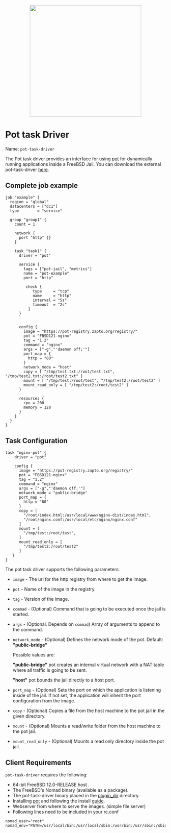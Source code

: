 <p align="center">
<img width="350" src="mascot.png" />
</p>

# Pot task Driver

Name: `pot-task-driver`

The Pot task driver provides an interface for using [pot][pot-github-repo] for dynamically running applications inside a FreeBSD Jail.
You can download the external pot-task-driver [here][pot-task-driver].

## Complete job example

```hcl
job "example" {
  region = "global"
  datacenters = ["dc1"]
  type        = "service"

  group "group1" {
    count = 1

    network {
      port "http" {}
    }

    task "task1" {
      driver = "pot"

      service {
        tags = ["pot-jail", "metrics"]
        name = "pot-example"
        port = "http"

         check {
            type     = "tcp"
            name     = "http"
            interval = "5s"
            timeout  = "2s"
          }
      }


      config {
        image = "https://pot-registry.zapto.org/registry/"
        pot = "FBSD121-nginx"
        tag = "1.2"
        command = "nginx"
        args = ["-g","'daemon off;'"]
        port_map = {
          http = "80"
        }
        network_mode = "host"
        copy = [ "/tmp/test.txt:/root/test.txt", "/tmp/test2.txt:/root/test2.txt" ]
        mount = [ "/tmp/test:/root/test", "/tmp/test2:/root/test2" ]
        mount_read_only = [ "/tmp/test2:/root/test2" ]
      }

      resources {
        cpu = 200
        memory = 128
      }
    }
  }
}
```

## Task Configuration

```hcl
task "nginx-pot" {
    driver = "pot"

    config {
      image = "https://pot-registry.zapto.org/registry/"
      pot = "FBSD121-nginx"
      tag = "1.2"
      command = "nginx"
      args = ["-g","'daemon off;'"]
      network_mode = "public-bridge"
      port_map = {
        http = "80"
      }
      copy = [
        "/root/index.html:/usr/local/www/nginx-dist/index.html",
        "/root/nginx.conf:/usr/local/etc/nginx/nginx.conf"
      ]
      mount = [
        "/tmp/test:/root/test",
      ]
      mount_read_only = [
        "/tmp/test2:/root/test2"
      ]
   }
}
```

The pot task driver supports the following parameters:

* `image` - The url for the http registry from where to get the image.

* `pot` - Name of the image in the registry.

* `tag` - Version of the image.

* `commad` - (Optional) Command that is going to be executed once the jail is started.

* `args` - (Optional. Depends on `commad`) Array of arguments to append to the command.

* `network_mode` - (Optional) Defines the network mode of the pot. Default: **"public-bridge"**

  Possible values are:

  **"public-bridge"**  pot creates an internal virtual network with a NAT table where all traffic is going to be sent.

  **"host"** pot bounds the jail directly to a host port.

* `port_map` - (Optional) Sets the port on which the application is listening inside of the jail. If not set, the application will inherit the port configuration from the image.

* `copy` - (Optional) Copies a file from the host machine to the pot jail in the given directory.

* `mount` - (Optional) Mounts a read/write folder from the host machine to the pot jail.

* `mount_read_only` - (Optional) Mounts a read only directory inside the pot jail.

## Client Requirements

`pot-task-driver` requires the following:

* 64-bit FreeBSD 12.0-RELEASE host .
* The FreeBSD's Nomad binary (available as a package).
* The pot-task-driver binary placed in the [plugin_dir][plugin_dir] directory.
* Installing [pot][pot-github-repo] and following the install [guide][pot-install-guide].
* Webserver from where to serve the images. (simple file server)
* Following lines need to be included in your rc.conf

```
nomad_user="root"
nomad_env="PATH=/usr/local/bin:/usr/local/sbin:/usr/bin:/usr/sbin:/sbin:/bin"
```

[pot-task-driver]: https://github.com/trivago/nomad-pot-driver/releases/download/v0.9.0/nomad-pot-driver
[plugin_dir]: /docs/configuration/index.html#plugin_dir
[pot-github-repo]: https://github.com/pizzamig/pot
[pot-install-guide]: https://github.com/pizzamig/pot/blob/master/share/doc/pot/Installation.md
